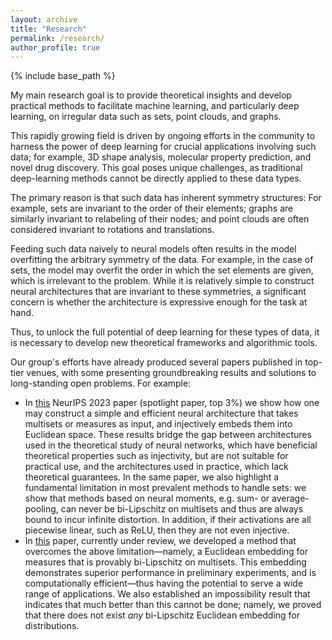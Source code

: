 ```yaml
---
layout: archive
title: "Research"
permalink: /research/
author_profile: true
---
```


{% include base_path %}

My main research goal is to provide theoretical insights and develop practical methods to facilitate machine learning, and particularly deep learning, on irregular data such as sets, point clouds, and graphs.

This rapidly growing field is driven by ongoing efforts in the community to harness the power of deep learning for crucial applications involving such data; for example, 3D shape analysis, molecular property prediction, and novel drug discovery. This goal poses unique challenges, as traditional deep-learning methods cannot be directly applied to these data types.

The primary reason is that such data has inherent symmetry structures: For example, sets are invariant to the order of their elements; graphs are similarly invariant to relabeling of their nodes; and point clouds are often considered invariant to rotations and translations.

Feeding such data naively to neural models often results in the model overfitting the arbitrary symmetry of the data. For example, in the case of sets, the model may overfit the order in which the set elements are given, which is irrelevant to the problem. While it is relatively simple to construct neural architectures that are invariant to these symmetries, a significant concern is whether the architecture is expressive enough for the task at hand.

Thus, to unlock the full potential of deep learning for these types of data, it is necessary to develop new theoretical frameworks and algorithmic tools.

Our group's efforts have already produced several papers published in top-tier venues, with some presenting groundbreaking results and solutions to long-standing open problems. For example:

- In [this](https://tal-amir.github.io/publication/2023-12%20Neural%20Injective%20Functions) NeurIPS 2023 paper (spotlight paper, top 3%) we show how one may construct a simple and efficient neural architecture that takes multisets or measures as input, and injectively embeds them into Euclidean space. These results bridge the gap between architectures used in the theoretical study of neural networks, which have beneficial theoretical properties such as injectivity, but are not suitable for practical use, and the architectures used in practice, which lack theoretical guarantees. In the same paper, we also highlight a fundamental limitation in most prevalent methods to handle sets: we show that methods based on neural moments, e.g. sum- or average-pooling, can never be bi-Lipschitz on multisets and thus are always bound to incur infinite distortion. In addition, if their activations are all piecewise linear, such as ReLU, then they are not even injective.
- In [this](https://tal-amir.github.io/publication/2024-05%20Fourier%20Sliced-Wasserstein%20Embedding) paper, currently under review, we developed a method that overcomes the above limitation—namely, a Euclidean embedding for measures that is provably bi-Lipschitz on multisets. This embedding demonstrates superior performance in preliminary experiments, and is computationally efficient—thus having the potential to serve a wide range of applications. We also established an impossibility result that indicates that much better than this cannot be done; namely, we proved that there does not exist _any_ bi-Lipschitz Euclidean embedding for distributions.
